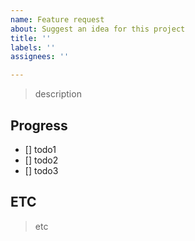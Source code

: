 ```yaml
---
name: Feature request
about: Suggest an idea for this project
title: ''
labels: ''
assignees: ''

---
```


> description

## Progress
 - [] todo1
 - [] todo2
 - [] todo3

## ETC
>etc
